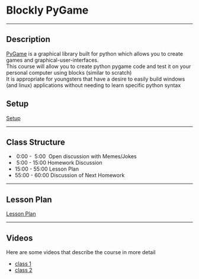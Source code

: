 <h1>Blockly PyGame</h1>
<hr>
<h2>Description</h2>
<a href="https://www.pygame.org">PyGame</a> is a graphical library built for python which allows you to create games and graphical-user-interfaces.<br>
This course will allow you to create python pygame code and test it on your personal computer using blocks (similar to scratch)<br>
It is appropriate for youngsters that have a desire to easily build windows (and linux) applications without needing to learn specific python syntax<br>
<section id = "setup"><h2>Setup</h2></section>
<a href="http://Paulware.github.io/blocklyPygame/setup.html">Setup</a><br>
<hr>
<h2>Class Structure</h2>
<ul>
   <li>&nbsp;0:00 - &nbsp;5:00 &nbsp;Open discussion with Memes/Jokes</li>
   <li>&nbsp;5:00 - 15:00 Homework Discussion</li>
   <li>15:00 - 55:00 Lesson Plan</li>
   <li>55:00 - 60:00 Discussion of Next Homework</li>
</ul>
<hr>
<section id="lessons"><h2>Lesson Plan</h2></section>
<a href="https://paulware.github.io/blocklyPygame/lessonPlan.html">Lesson Plan</a><br>
<hr>
<section id="videos"><h2>Videos</h2></section>
Here are some videos that describe the course in more detail<br>
<ul>
<li><a href="https://www.youtube.com/watch?v=WBzT1Q6F2Rg&feature=youtu.be">class 1</a></li>
<li><a href="https://www.youtube.com/watch?v=O46umt3dZJ0&feature=youtu.be">class 2</a></li>
</ul>
       
       